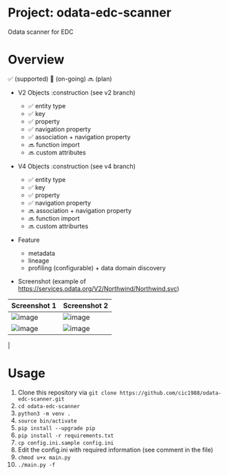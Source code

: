 # Project: odata-edc-scanner
Odata scanner for EDC

# Overview
:white_check_mark: (supported) :construction: (on-going) :soon: (plan)

* V2 Objects :construction (see v2 branch)
  * :white_check_mark: entity type
  * :white_check_mark: key
  * :white_check_mark: property
  * :white_check_mark: navigation property
  * :white_check_mark: association + navigation property
  * :soon: function import
  * :soon: custom attributes

* V4 Objects :construction (see v4 branch)
  * :white_check_mark: entity type
  * :white_check_mark: key
  * :white_check_mark: property
  * :white_check_mark: navigation property
  * :soon: association + navigation property
  * :soon: function import
  * :soon: custom attriburtes

* Feature
  * metadata
  * lineage
  * profiling (configurable) + data domain discovery
 
* Screenshot (example of https://services.odata.org/V2/Northwind/Northwind.svc)

| Screenshot 1 | Screenshot 2 |
| ------------- | ------------- |
| ![image](https://user-images.githubusercontent.com/7901026/147205262-58637155-00c9-41bf-ad11-818fd2b3a7ff.png)  | ![image](https://user-images.githubusercontent.com/7901026/147205341-829e5e96-c531-4e95-b54b-67c4eac0e8e9.png)  |
| ![image](https://user-images.githubusercontent.com/7901026/147205890-27703e97-e0a8-440d-90a4-80b819c67789.png)  | ![image](https://user-images.githubusercontent.com/7901026/147392282-99236022-79f6-4c44-b3ba-4ba683702e93.png)
|


# Usage
1. Clone this repository via `git clone https://github.com/cic1988/odata-edc-scanner.git`
2. `cd odata-edc-scanner`
3. `python3 -m venv . `
4. `source bin/activate`
5. `pip install --upgrade pip`
6. `pip install -r requirements.txt`
7. `cp config.ini.sample config.ini`
8. Edit the config.ini with required information (see comment in the file)
9. `chmod u+x main.py`
10. `./main.py -f`
